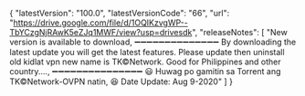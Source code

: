 {   "latestVersion": "100.0",   "latestVersionCode": "66",   "url": "https://drive.google.com/file/d/1OQIKzvgWP--TbYCzgNjRAwK5eZJq1MWF/view?usp=drivesdk",   "releaseNotes": [     "New version is available to download, ➖➖➖➖➖➖➖➖➖➖➖➖➖➖ By downloading the latest update you will get the latest features.  Please update then uninstall old kidlat vpn new name is TK©Network. 
Good for Philippines and other country...., ➖➖➖➖➖➖➖➖➖➖➖➖➖➖➖ 😃 Huwag po gamitin sa Torrent ang TK©Network-OVPN natin, 😆
Date Update: Aug 9-2020"   ] }
